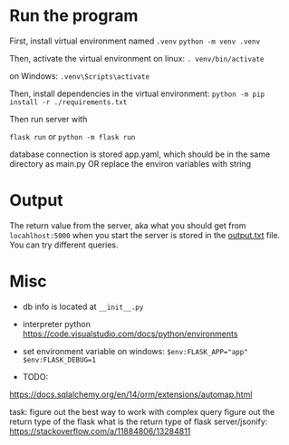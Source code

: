 # Run the program

First, install virtual environment named `.venv` 
`python -m venv .venv`

Then, activate the virtual environment
on linux:
`. venv/bin/activate`

on Windows:
`.venv\Scripts\activate`

Then, install dependencies in the virtual environment:
`python -m pip install -r ./requirements.txt`

Then run server with

`flask run`
or
`python -m flask run`

database connection is stored app.yaml, which should be in the same directory as main.py
OR
replace the environ variables with string
# Output

The return value from the server, aka what you should get from `locahlhost:5000` when you start the server is stored in the [output.txt](output.txt) file. You can try different queries.

# Misc
* db info is located at `__init__.py`

* interpreter python
https://code.visualstudio.com/docs/python/environments

* set environment variable on windows:
`$env:FLASK_APP="app"`
`$env:FLASK_DEBUG=1`

* TODO:

https://docs.sqlalchemy.org/en/14/orm/extensions/automap.html

task: 
figure out the best way to work with complex query
figure out the return type of the flask
what is the return type of flask server/jsonify: https://stackoverflow.com/a/11884806/13284811



